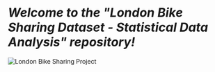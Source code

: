 <p align="center">
  <h1><em>Welcome to the "London Bike Sharing Dataset - Statistical Data Analysis" repository!</em></h1>
</p>


![London Bike Sharing Project](https://betterbikeshare.org/wp-content/uploads/2022/01/40894227632_bd8042d89a_o.jpeg)
